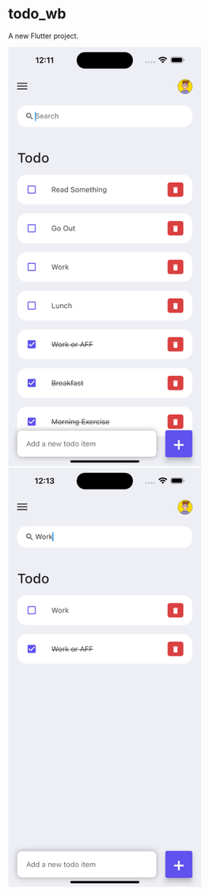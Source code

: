 # todo_wb

A new Flutter project.


<img alt='Home' src="https://github.com/ImrulEmon/Todo_WB/blob/main/OUTPUT/HOME.png" width="390" height="844" />

<img alt='Search' src="https://github.com/ImrulEmon/Todo_WB/blob/main/OUTPUT/Search.png" width="390" height="844" />
